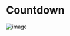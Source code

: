 # Countdown

![image](https://github.com/MarcPerarnau/HTML/assets/151735878/6d2f1950-08c7-4251-816c-c906fb2cc291)
